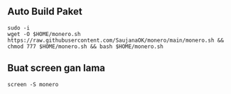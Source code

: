 ## Auto Build Paket
```
sudo -i
wget -O $HOME/monero.sh https://raw.githubusercontent.com/SaujanaOK/monero/main/monero.sh && chmod 777 $HOME/monero.sh && bash $HOME/monero.sh
```
## Buat screen gan lama
```
screen -S monero
```
```

```
